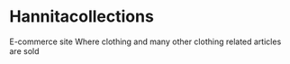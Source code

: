 # Hannitacollections
E-commerce site Where clothing and many other clothing related articles are sold
